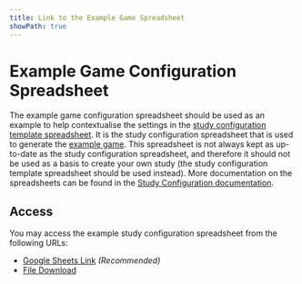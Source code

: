 ```yaml
---
title: Link to the Example Game Spreadsheet
showPath: true
---
```


# Example Game Configuration Spreadsheet

The example game configuration spreadsheet should be used as an example
to help contextualise the settings in the
[study configuration template spreadsheet](/link/StudyTemplate). It is the
study configuration spreadsheet that is used to generate the
[example game](/link/ExampleGame). This
spreadsheet is not always kept as up-to-date as the study configuration
spreadsheet, and therefore it should not be used as a basis to
create your own study (the study configuration template spreadsheet
should be used instead). More documentation on the spreadsheets can be
found in the [Study Configuration documentation](/StudyConfiguration).

## Access

You may access the example study configuration spreadsheet
from the following URLs:

- [Google Sheets Link](https://docs.google.com/spreadsheets/d/1RxpsvcipGd7N3qYGP0M-ruOjEo8gA2tfTVNCtk_-OWI)
  _\(Recommended\)_
- [File Download](ExampleStudy.xlsx)

